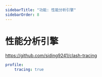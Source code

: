 ```yaml
---
sidebarTitle: "功能: 性能分析引擎"
sidebarOrder: 8
---
```


# 性能分析引擎

https://github.com/siding9241/clash-tracing

```yaml
profile:
    tracing: true
```
